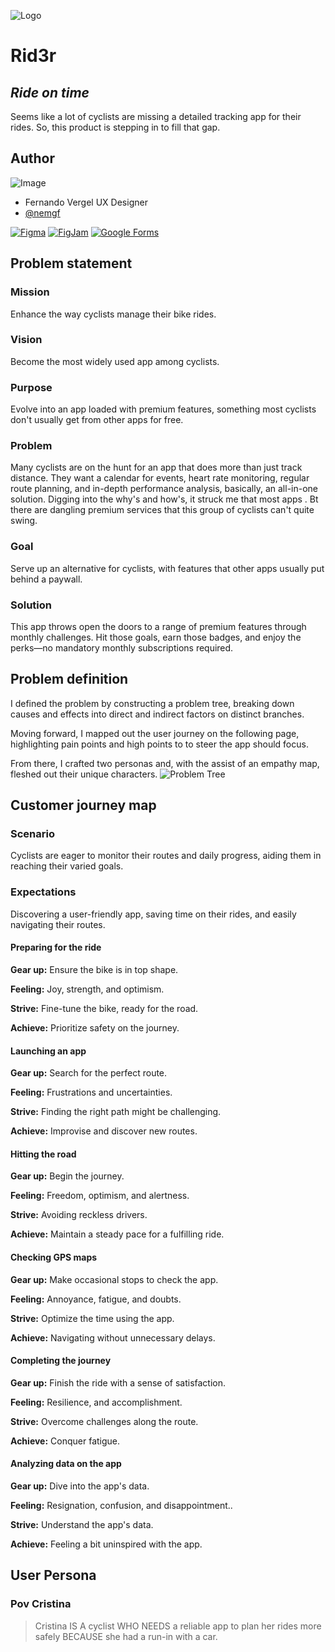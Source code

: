 ![Logo](https://www.nemgf.com/wp-content/uploads/2024/03/Rid3r-logo.png)

# Rid3r
## *Ride on time*

Seems like a lot of cyclists are missing a detailed tracking app for their rides. So, this product is stepping in to fill that gap.

## Author

![Image](https://www.nemgf.com/wp-content/uploads/2024/03/301059274_10158554540452397_8757439669546729388_n-e1709569847787.png)
- Fernando Vergel UX Designer
- [@nemgf](https://www.github.com/nemgf)

[![Figma](https://img.shields.io/badge/Figma-Design-orange)](https://www.figma.com/file/TedyPr3lK9xa9wZuVsOTgi/Rid3r?type=design&node-id=101%3A2&mode=design&t=uCS89HW7HwxEVRzT-1)
[![FigJam](https://img.shields.io/badge/FigJam-Collaboration-green)](https://www.figma.com/file/XzRZJ0atnliDmBIY2PGU6f/Rid3r?type=whiteboard&node-id=2%3A386&t=oAxyOzHF0gLMRM4Z-1)
[![Google Forms](https://img.shields.io/badge/Google_Forms-Surveys-yellow)](https://docs.google.com/forms/d/1r050t3bvYQsEHd0xmX4jO9-ywmGbo56igTpqdKcBo54/)

## Problem statement
### Mission
Enhance the way cyclists manage their bike rides.
### Vision
Become the most widely used app among cyclists.
### Purpose
Evolve into an app loaded with premium features, something most cyclists don't usually get from other apps for free.
### Problem
Many cyclists are on the hunt for an app that does more than just track distance. They want a calendar for events, heart rate monitoring, regular route planning, and in-depth performance analysis, basically, an all-in-one solution. Digging into the why's and how's, it struck me that most apps . Bt there are dangling premium services that this group of cyclists can't quite swing.
### Goal
Serve up an alternative for cyclists, with features that other apps usually put behind a paywall.
### Solution
This app throws open the doors to a range of premium features through monthly challenges. Hit those goals, earn those badges, and enjoy the perks—no mandatory monthly subscriptions required.
## Problem definition
I defined the problem by constructing a problem tree, breaking down causes and effects into direct and indirect factors on distinct branches.

Moving forward, I mapped out the user journey on the following page, highlighting pain points and high points to to steer the app should  focus.

From there, I crafted two personas and, with the assist of an empathy map, fleshed out their unique characters.
![Problem Tree](https://www.nemgf.com/wp-content/uploads/2024/03/problem-tree.png)

##  Customer journey map
### Scenario
Cyclists are eager to monitor their routes and daily progress, aiding them in reaching their varied goals.
### Expectations
Discovering a user-friendly app, saving time on their rides, and easily navigating their routes.
#### Preparing for the ride
**Gear up:** Ensure the bike is in top shape.

**Feeling:** Joy, strength, and optimism.

**Strive:** Fine-tune the bike, ready for the road.

**Achieve:** Prioritize safety on the journey.

#### Launching an app
**Gear up:** Search for the perfect route.

**Feeling:** Frustrations and uncertainties.

**Strive:** Finding the right path might be challenging.

**Achieve:** Improvise and discover new routes.

#### Hitting the road
**Gear up:** Begin the journey.

**Feeling:** Freedom, optimism, and alertness.

**Strive:** Avoiding reckless drivers.

**Achieve:** Maintain a steady pace for a fulfilling ride.

#### Checking GPS maps
**Gear up:** Make occasional stops to check the app.

**Feeling:** Annoyance, fatigue, and doubts.

**Strive:** Optimize the time using the app.

**Achieve:** Navigating without unnecessary delays.

#### Completing the journey
**Gear up:** Finish the ride with a sense of satisfaction.

**Feeling:** Resilience, and accomplishment.

**Strive:** Overcome challenges along the route.

**Achieve:** Conquer fatigue.

#### Analyzing data on the app
**Gear up:** Dive into the app's data.

**Feeling:** Resignation, confusion, and disappointment..

**Strive:** Understand the app's data.

**Achieve:** Feeling a bit uninspired with the app.
## User Persona
### Pov Cristina

> Cristina IS A cyclist WHO NEEDS a reliable app to plan her rides more safely BECAUSE she had a run-in with a car.

